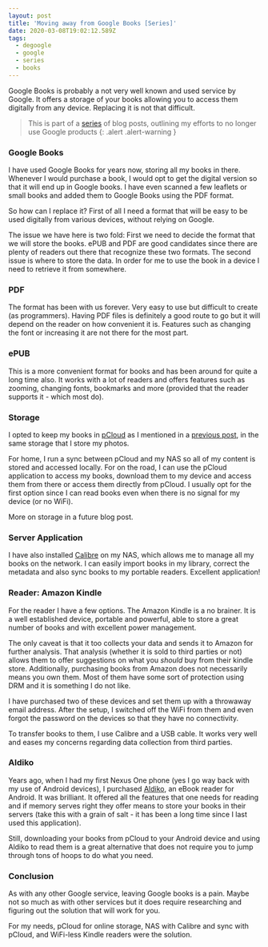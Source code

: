 ```yaml
---
layout: post
title: 'Moving away from Google Books [Series]'
date: 2020-03-08T19:02:12.589Z
tags:
  - degoogle
  - google
  - series
  - books
---
```

Google Books is probably a not very well known and used service by Google. It offers a storage of your books allowing you to access them digitally from any device. Replacing it is not that difficult. 
<!--more-->

> This is part of a [series](/post/moving-away-from-google-series/) of blog posts, outlining my efforts to no longer use Google products
{: .alert .alert-warning }

### Google Books
I have used Google Books for years now, storing all my books in there. Whenever I would purchase a book, I would opt to get the digital version so that it will end up in Google books. I have even scanned a few leaflets or small books and added them to Google Books using the PDF format.

So how can I replace it? First of all I need a format that will be easy to be used digitally from various devices, without relying on Google. 

The issue we have here is two fold: First we need to decide the format that we will store the books. ePUB and PDF are good candidates since there are plenty of readers out there that recognize these two formats. The second issue is where to store the data. In order for me to use the book in a device I need to retrieve it from somewhere.

### PDF
The format has been with us forever. Very easy to use but difficult to create (as programmers). Having PDF files is definitely a good route to go but it will depend on the reader on how convenient it is. Features such as changing the font or increasing it are not there for the most part.

### ePUB
This is a more convenient format for books and has been around for quite a long time also. It works with a lot of readers and offers features such as zooming, changing fonts, bookmarks and more (provided that the reader supports it - which most do).

### Storage
I opted to keep my books in [pCloud](https://www.pcloud.com/welcome-to-pcloud/?discountcode=SmTD6Ka3d2yH0h1g86u1P4ZV) as I mentioned in a [previous post](/post/moving-away-from-google-photos-series/), in the same storage that I store my photos. 

For home, I run a sync between pCloud and my NAS so all of my content is stored and accessed locally. For on the road, I can use the pCloud application to access my books, download them to my device and access them from there or access them directly from pCloud. I usually opt for the first option since I can read books even when there is no signal for my device (or no WiFi).

More on storage in a future blog post.

### Server Application
I have also installed [Calibre](https://calibre-ebook.com/) on my NAS, which allows me to manage all my books on the network. I can easily import books in my library, correct the metadata and also sync books to my portable readers. Excellent application!

### Reader: Amazon Kindle
For the reader I have a few options. The Amazon Kindle is a no brainer. It is a well established device, portable and powerful, able to store a great number of books and with excellent power management.

The only caveat is that it too collects your data and sends it to Amazon for further analysis. That analysis (whether it is sold to third parties or not) allows them to offer suggestions on what you _should_ buy from their kindle store. Additionally, purchasing books from Amazon does not necessarily means you own them. Most of them have some sort of protection using DRM and it is something I do not like.

I have purchased two of these devices and set them up with a throwaway email address. After the setup, I switched off the WiFi from them and even forgot the password on the devices so that they have no connectivity.

To transfer books to them, I use Calibre and a USB cable. It works very well and eases my concerns regarding data collection from third parties.

### Aldiko
Years ago, when I had my first Nexus One phone (yes I go way back with my use of Android devices), I purchased [Aldiko](https://play.google.com/store/apps/details?id=com.aldiko.android&hl=en_US), an eBook reader for Android. It was brilliant. It offered all the features that one needs for reading and if memory serves right they offer means to store your books in their servers (take this with a grain of salt - it has been a long time since I last used this application).

Still, downloading your books from pCloud to your Android device and using Aldiko to read them is a great alternative that does not require you to jump through tons of hoops to do what you need.

### Conclusion
As with any other Google service, leaving Google books is a pain. Maybe not so much as with other services but it does require researching and figuring out the solution that will work for you.

For my needs, pCloud for online storage, NAS with Calibre and sync with pCloud, and WiFi-less Kindle readers were the solution.
